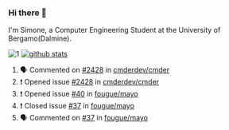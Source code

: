### Hi there 👋

I'm Simone, a Computer Engineering Student at the University of Bergamo(Dalmine).

![1](https://github-readme-stats.vercel.app/api/top-langs/?username=SudatiSimone&theme=white-blue) [![github stats](https://github-readme-stats.vercel.app/api?username=SudatiSimone&theme=white-blue)](https://github.com/anuraghazra/github-readme-stats)

<!--START_SECTION:activity-->
1. 🗣 Commented on [#2428](https://github.com/cmderdev/cmder/issues/2428) in [cmderdev/cmder](https://github.com/cmderdev/cmder)
2. ❗️ Opened issue [#2428](https://github.com/cmderdev/cmder/issues/2428) in [cmderdev/cmder](https://github.com/cmderdev/cmder)
3. ❗️ Opened issue [#40](https://github.com/fougue/mayo/issues/40) in [fougue/mayo](https://github.com/fougue/mayo)
4. ❗️ Closed issue [#37](https://github.com/fougue/mayo/issues/37) in [fougue/mayo](https://github.com/fougue/mayo)
5. 🗣 Commented on [#37](https://github.com/fougue/mayo/issues/37) in [fougue/mayo](https://github.com/fougue/mayo)
<!--END_SECTION:activity-->

